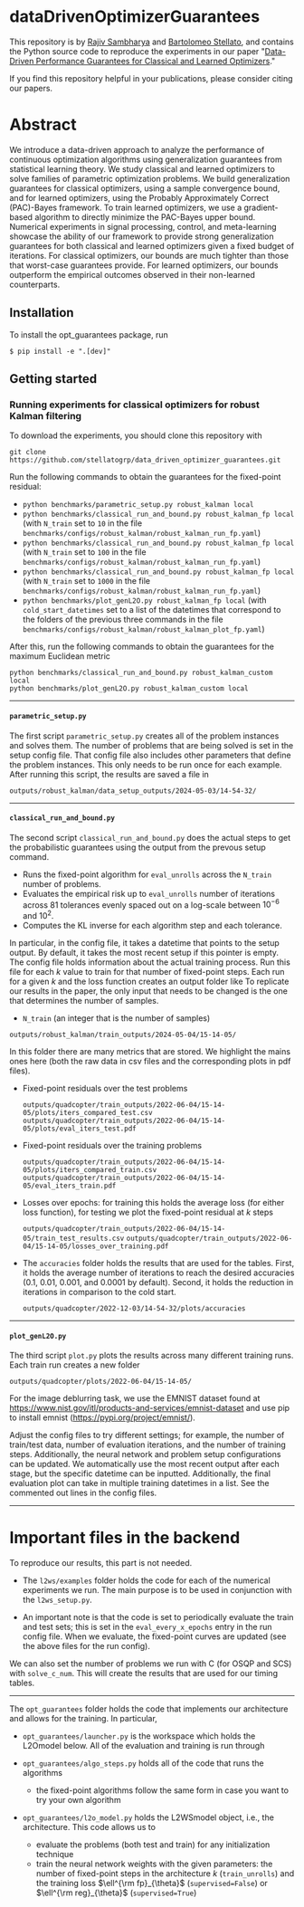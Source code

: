 # dataDrivenOptimizerGuarantees

This repository is by
[Rajiv Sambharya](https://rajivsambharya.github.io/) and [Bartolomeo Stellato](https://stellato.io/),
and contains the Python source code to
reproduce the experiments in our paper
"[Data-Driven Performance Guarantees for Classical and Learned Optimizers](https://arxiv.org/pdf/2404.13831)."


If you find this repository helpful in your publications, please consider citing our papers.

# Abstract
We introduce a data-driven approach to analyze the performance of continuous optimization algorithms using generalization guarantees from statistical learning theory. We study classical and learned optimizers to solve families of parametric optimization problems. We build generalization guarantees for classical optimizers, using a sample convergence bound, and for learned optimizers, using the Probably Approximately Correct (PAC)-Bayes framework. To train learned optimizers, we use a gradient-based algorithm to directly minimize the PAC-Bayes upper bound. Numerical experiments in signal processing, control, and meta-learning showcase the ability of our framework to provide strong generalization guarantees for both classical and learned optimizers given a fixed budget of iterations. For classical optimizers, our bounds are much tighter than those that worst-case guarantees provide. For learned optimizers, our bounds outperform the empirical outcomes observed in their non-learned counterparts.

## Installation
To install the opt_guarantees package, run
```
$ pip install -e ".[dev]"
```

## Getting started


### Running experiments for classical optimizers for robust Kalman filtering
To download the experiments, you should clone this repository with
```
git clone https://github.com/stellatogrp/data_driven_optimizer_guarantees.git
```
Run the following commands to obtain the guarantees for the fixed-point residual:

- ```python benchmarks/parametric_setup.py robust_kalman local```
- ```python benchmarks/classical_run_and_bound.py robust_kalman_fp local``` (with `N_train` set to `10` in the file `benchmarks/configs/robust_kalman/robust_kalman_run_fp.yaml`)
- ```python benchmarks/classical_run_and_bound.py robust_kalman_fp local``` (with `N_train` set to `100` in the file `benchmarks/configs/robust_kalman/robust_kalman_run_fp.yaml`)
- ```python benchmarks/classical_run_and_bound.py robust_kalman_fp local``` (with `N_train` set to `1000` in the file `benchmarks/configs/robust_kalman/robust_kalman_run_fp.yaml`)
- ```python benchmarks/plot_genL2O.py robust_kalman_fp local``` (with `cold_start_datetimes` set to a list of the datetimes that correspond to the folders of the previous three commands in the file `benchmarks/configs/robust_kalman/robust_kalman_plot_fp.yaml`)




After this, run the following commands to obtain the guarantees for the maximum Euclidean metric
```
python benchmarks/classical_run_and_bound.py robust_kalman_custom local
python benchmarks/plot_genL2O.py robust_kalman_custom local
```



***
#### ```parametric_setup.py```

The first script ```parametric_setup.py``` creates all of the problem instances and solves them.
The number of problems that are being solved is set in the setup config file.
That config file also includes other parameters that define the problem instances. 
This only needs to be run once for each example.
After running this script, the results are saved a file in
```
outputs/robust_kalman/data_setup_outputs/2024-05-03/14-54-32/
```

***
#### ```classical_run_and_bound.py```

The second script ```classical_run_and_bound.py``` does the actual steps to get the probabilistic guarantees using the output from the prevous setup command.
- Runs the fixed-point algorithm for ```eval_unrolls``` across the ```N_train``` number of problems.
- Evaluates the empirical risk up to ```eval_unrolls``` number of iterations across $81$ tolerances evenly spaced out on a log-scale between $10^{-6}$ and $10^2$.
- Computes the KL inverse for each algorithm step and each tolerance.

In particular, in the config file, it takes a datetime that points to the setup output.
By default, it takes the most recent setup if this pointer is empty.
The config file holds information about the actual training process.
Run this file for each $k$ value to train for that number of fixed-point steps.
Each run for a given $k$ and the loss function creates an output folder like
To replicate our results in the paper, the only input that needs to be changed is the one that determines the number of samples.
- ```N_train``` (an integer that is the number of samples)


```
outputs/robust_kalman/train_outputs/2024-05-04/15-14-05/
```
In this folder there are many metrics that are stored.
We highlight the mains ones here (both the raw data in csv files and the corresponding plots in pdf files).


- Fixed-point residuals over the test problems 

    ```outputs/quadcopter/train_outputs/2022-06-04/15-14-05/plots/iters_compared_test.csv```
    ```outputs/quadcopter/train_outputs/2022-06-04/15-14-05/plots/eval_iters_test.pdf```

- Fixed-point residuals over the training problems 

    ```outputs/quadcopter/train_outputs/2022-06-04/15-14-05/plots/iters_compared_train.csv```
    ```outputs/quadcopter/train_outputs/2022-06-04/15-14-05/eval_iters_train.pdf```

- Losses over epochs: for training this holds the average loss (for either loss function), for testing we plot the fixed-point residual at $k$ steps

    ```outputs/quadcopter/train_outputs/2022-06-04/15-14-05/train_test_results.csv```
    ```outputs/quadcopter/train_outputs/2022-06-04/15-14-05/losses_over_training.pdf```

- The ```accuracies``` folder holds the results that are used for the tables. First, it holds the average number of iterations to reach the desired accuracies ($0.1$, $0.01$, $0.001$, and $0.0001$ by default).
Second, it holds the reduction in iterations in comparison to the cold start.

    ```outputs/quadcopter/2022-12-03/14-54-32/plots/accuracies```





***
#### ```plot_genL2O.py```

The third script ```plot.py``` plots the results across many different training runs.
Each train run creates a new folder 
```
outputs/quadcopter/plots/2022-06-04/15-14-05/
```



For the image deblurring task, we use the EMNIST dataset found at https://www.nist.gov/itl/products-and-services/emnist-dataset and use pip to install emnist (https://pypi.org/project/emnist/). 


Adjust the config files to try different settings; for example, the number of train/test data, number of evaluation iterations, and the number of training steps.
Additionally, the neural network and problem setup configurations can be updated.
We automatically use the most recent output after each stage, but the specific datetime can be inputted. Additionally, the final evaluation plot can take in multiple training datetimes in a list. See the commented out lines in the config files.

***


# Important files in the backend
To reproduce our results, this part is not needed.

- The ```l2ws/examples``` folder holds the code for each of the numerical experiments we run. The main purpose is to be used in conjunction with the ```l2ws_setup.py```.

- An important note is that the code is set to periodically evaluate the train and test sets; this is set in the ```eval_every_x_epochs``` entry in the run config file.
When we evaluate, the fixed-point curves are updated (see the above files for the run config).

We can also set the number of problems we run with C (for OSQP and SCS) with ```solve_c_num```. This will create the results that are used for our timing tables.
***

The ```opt_guarantees``` folder holds the code that implements our architecture and allows for the training. In particular,

- ```opt_guarantees/launcher.py``` is the workspace which holds the L2Omodel below.
All of the evaluation and training is run through

- ```opt_guarantees/algo_steps.py``` holds all of the code that runs the algorithms

    - the fixed-point algorithms follow the same form in case you want to try your own algorithm

- ```opt_guarantees/l2o_model.py``` holds the L2WSmodel object, i.e., the architecture. This code allows us to 
    - evaluate the problems (both test and train) for any initialization technique
    - train the neural network weights with the given parameters: the number of fixed-point steps in the architecture $k$ (```train_unrolls```) and the training loss $`\ell^{\rm fp}_{\theta}`$ (```supervised=False```) or $`\ell^{\rm reg}_{\theta}`$ (```supervised=True```)
